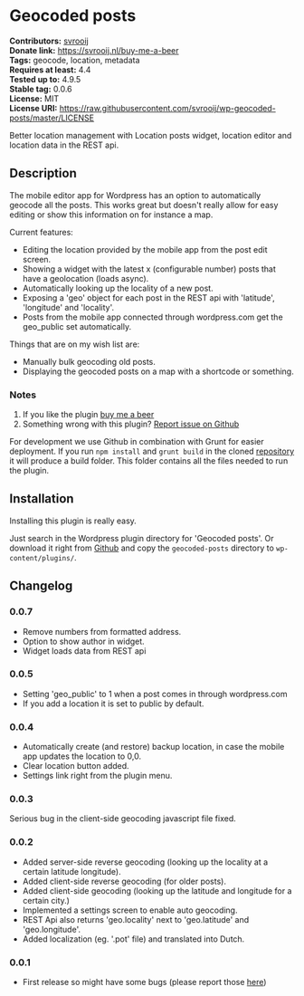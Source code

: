 # Geocoded posts #
**Contributors:** [svrooij](https://profiles.wordpress.org/svrooij)  
**Donate link:** https://svrooij.nl/buy-me-a-beer  
**Tags:** geocode, location, metadata  
**Requires at least:** 4.4  
**Tested up to:** 4.9.5  
**Stable tag:** 0.0.6  
**License:** MIT  
**License URI:** https://raw.githubusercontent.com/svrooij/wp-geocoded-posts/master/LICENSE  

Better location management with Location posts widget, location editor and location data in the REST api.

## Description ##

The mobile editor app for Wordpress has an option to automatically geocode all the posts.
This works great but doesn't really allow for easy editing or show this information on for instance a map.

Current features:

- Editing the location provided by the mobile app from the post edit screen.
- Showing a widget with the latest x (configurable number) posts that have a geolocation (loads async).
- Automatically looking up the locality of a new post.
- Exposing a 'geo' object for each post in the REST api with 'latitude', 'longitude' and 'locality'.
- Posts from the mobile app connected through wordpress.com get the geo_public set automatically.

Things that are on my wish list are:

- Manually bulk geocoding old posts.
- Displaying the geocoded posts on a map with a shortcode or something.

### Notes ###

1. If you like the plugin [buy me a beer](https://svrooij.nl/buy-me-a-beer/)
2. Something wrong with this plugin? [Report issue on Github](https://github.com/svrooij/wp-geocoded-posts/issues)

For development we use Github in combination with Grunt for easier deployment. If you run `npm install` and `grunt build` in the cloned [repository](https://github.com/svrooij/wp-geocoded-posts/) it will produce a build folder. This folder contains all the files needed to run the plugin.

## Installation ##

Installing this plugin is really easy.

Just search in the Wordpress plugin directory for 'Geocoded posts'.
Or download it right from [Github](https://github.com/svrooij/wp-geocoded-posts/releases) and copy the `geocoded-posts` directory to `wp-content/plugins/`.

## Changelog ##

### 0.0.7 ###
* Remove numbers from formatted address.
* Option to show author in widget.
* Widget loads data from REST api

### 0.0.5 ###
* Setting 'geo_public' to 1 when a post comes in through wordpress.com
* If you add a location it is set to public by default.

### 0.0.4 ###
* Automatically create (and restore) backup location, in case the mobile app updates the location to 0,0.
* Clear location button added.
* Settings link right from the plugin menu.

### 0.0.3 ###
Serious bug in the client-side geocoding javascript file fixed.

### 0.0.2 ###
* Added server-side reverse geocoding (looking up the locality at a certain latitude longitude).
* Added client-side reverse geocoding (for older posts).
* Added client-side geocoding (looking up the latitude and longitude for a certain city.)
* Implemented a settings screen to enable auto geocoding.
* REST Api also returns 'geo.locality' next to 'geo.latitude' and 'geo.longitude'.
* Added localization (eg. '.pot' file) and translated into Dutch.

### 0.0.1 ###
* First release so might have some bugs (please report those [here](https://github.com/svrooij/wp-geocoded-posts/issues/))
